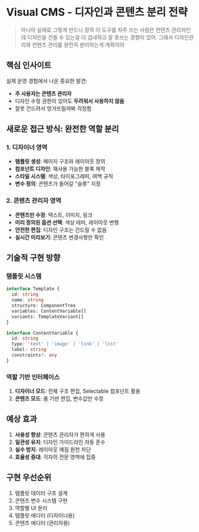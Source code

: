 # Visual CMS - 디자인과 콘텐츠 분리 전략

> 아니야 실제로 그렇게 만드니 정작 이 도구를 자주 쓰는 사람은 컨텐츠 관리자인데 디자인을 건들 수 있는걸 더 겁내하고 잘 못쓰는 경향이 있어. 그래서 디자인관리와 컨텐츠 관리를 완전히 분리하는게 계획이야

## 핵심 인사이트

실제 운영 경험에서 나온 중요한 발견:
- **주 사용자는 콘텐츠 관리자**
- 디자인 수정 권한이 있어도 **두려워서 사용하지 않음**
- 잘못 건드려서 망가뜨릴까봐 걱정함

## 새로운 접근 방식: 완전한 역할 분리

### 1. 디자이너 영역
- **템플릿 생성**: 페이지 구조와 레이아웃 정의
- **컴포넌트 디자인**: 재사용 가능한 블록 제작
- **스타일 시스템**: 색상, 타이포그래피, 여백 규칙
- **변수 정의**: 콘텐츠가 들어갈 "슬롯" 지정

### 2. 콘텐츠 관리자 영역
- **콘텐츠만 수정**: 텍스트, 이미지, 링크
- **미리 정의된 옵션 선택**: 색상 테마, 레이아웃 변형
- **안전한 편집**: 디자인 구조는 건드릴 수 없음
- **실시간 미리보기**: 콘텐츠 변경사항만 확인

## 기술적 구현 방향

### 템플릿 시스템
```typescript
interface Template {
  id: string
  name: string
  structure: ComponentTree
  variables: ContentVariable[]
  variants: TemplateVariant[]
}

interface ContentVariable {
  id: string
  type: 'text' | 'image' | 'link' | 'list'
  label: string
  constraints?: any
}
```

### 역할 기반 인터페이스
1. **디자이너 모드**: 전체 구조 편집, Selectable 컴포넌트 활용
2. **콘텐츠 모드**: 폼 기반 편집, 변수값만 수정

## 예상 효과

1. **사용성 향상**: 콘텐츠 관리자가 편하게 사용
2. **일관성 유지**: 디자인 가이드라인 자동 준수
3. **실수 방지**: 레이아웃 깨짐 원천 차단
4. **효율성 증대**: 각자의 전문 영역에 집중

## 구현 우선순위

1. 템플릿 데이터 구조 설계
2. 콘텐츠 변수 시스템 구현
3. 역할별 UI 분리
4. 템플릿 에디터 (디자이너용)
5. 콘텐츠 에디터 (관리자용)